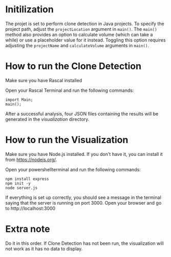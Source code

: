 # Initilization

The projet is set to perform clone detection in Java projects. To specify the project path, adjust the ```projectLocation``` argument in ```main()```.
The ```main()``` method also provides an option to calculate volume (which can take a while) or use a placeholder value for it instead. Toggling this option requires adjusting the ```projectName``` and ```calculateVolume``` arguments in ```main()```.

# How to run the Clone Detection

Make sure you have Rascal installed

Open your Rascal Terminal and run the following commands:
```
import Main;
main();
```
After a successful analysis, four JSON files containing the results will be generated in the *visualization* directory.


# How to run the Visualization

Make sure you have Node.js installed. If you don't have it, you can install it from https://nodejs.org/.

Open your powershellterminal and run the following commands:
```
npm install express
npm init -y
node server.js
```
If everything is set up correctly, you should see a message in the terminal saying that the server is running on port 3000.
Open your browser and go to http://localhost:3000

# Extra note
Do it in this order. If Clone Detection has not been run, the visualization will not work as it has no data to display.

